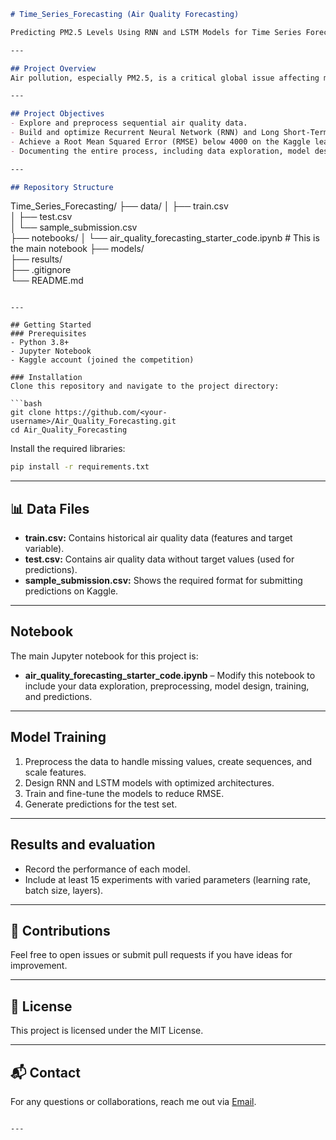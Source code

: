 ```markdown
# Time_Series_Forecasting (Air Quality Forecasting) 

Predicting PM2.5 Levels Using RNN and LSTM Models for Time Series Forecasting

---

## Project Overview
Air pollution, especially PM2.5, is a critical global issue affecting millions of people. This project focuses on building a machine learning model to forecast PM2.5 concentrations in Beijing using historical air quality and weather data. The model is designed to help communities take proactive measures to reduce the impact of air pollution on public health.

---

## Project Objectives
- Explore and preprocess sequential air quality data.
- Build and optimize Recurrent Neural Network (RNN) and Long Short-Term Memory (LSTM) models.
- Achieve a Root Mean Squared Error (RMSE) below 4000 on the Kaggle leaderboard.
- Documenting the entire process, including data exploration, model design and results.

---

## Repository Structure
```

Time\_Series\_Forecasting/
├── data/
│   ├── train.csv                  
│   ├── test.csv                    
│   └── sample\_submission.csv       
├── notebooks/
│   └── air\_quality\_forecasting\_starter\_code.ipynb  # This is the main notebook
├── models/                         
├── results/                        
├── .gitignore                     
└── README.md                     

````

---

## Getting Started
### Prerequisites
- Python 3.8+
- Jupyter Notebook
- Kaggle account (joined the competition)

### Installation
Clone this repository and navigate to the project directory:

```bash
git clone https://github.com/<your-username>/Air_Quality_Forecasting.git
cd Air_Quality_Forecasting
````

Install the required libraries:

```bash
pip install -r requirements.txt
```

---

## 📊 Data Files

* **train.csv:** Contains historical air quality data (features and target variable).
* **test.csv:** Contains air quality data without target values (used for predictions).
* **sample\_submission.csv:** Shows the required format for submitting predictions on Kaggle.

---

## Notebook

The main Jupyter notebook for this project is:

* **air\_quality\_forecasting\_starter\_code.ipynb** – Modify this notebook to include your data exploration, preprocessing, model design, training, and predictions.

---

## Model Training

1. Preprocess the data to handle missing values, create sequences, and scale features.
2. Design RNN and LSTM models with optimized architectures.
3. Train and fine-tune the models to reduce RMSE.
4. Generate predictions for the test set.

---

## Results and evaluation

* Record the performance of each model.
* Include at least 15 experiments with varied parameters (learning rate, batch size, layers).

---

## 🤝 Contributions

Feel free to open issues or submit pull requests if you have ideas for improvement.

---

## 📄 License

This project is licensed under the MIT License.

---

## 📬 Contact

For any questions or collaborations, reach me out via [Email](g.tumwesigy@alustudent.com).

```

---
```
